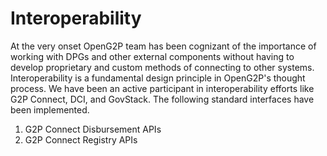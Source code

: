 # Interoperability

At the very onset OpenG2P team has been cognizant of the importance of working with DPGs and other external components without having to develop proprietary and custom methods of connecting to other systems. Interoperability is a fundamental design principle in OpenG2P's thought process. We have been an active participant in interoperability efforts like G2P Connect, DCI, and GovStack. The following standard interfaces have been implemented.

1. G2P Connect Disbursement APIs&#x20;
2. G2P Connect Registry APIs
